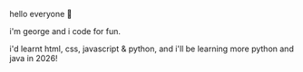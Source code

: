 hello everyone 👋

i'm george and i code for fun.

i'd learnt html, css, javascript & python, and i'll be learning more python and java in 2026!
